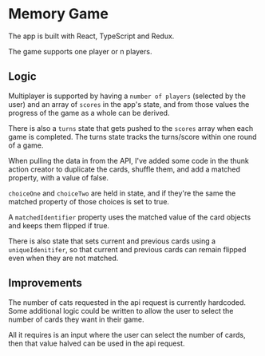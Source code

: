 # Memory Game

The app is built with React, TypeScript and Redux.

The game supports one player or n players.

## Logic

Multiplayer is supported by having a `number of players` (selected by the user) and an array of `scores` in the app's state, and from those values the progress of the game as a whole can be derived.

There is also a `turns` state that gets pushed to the `scores` array when each game is completed. The turns state tracks the turns/score within one round of a game.

When pulling the data in from the API, I've added some code in the thunk action creator to duplicate the cards, shuffle them, and add a matched property, with a value of false.

`choiceOne` and `choiceTwo` are held in state, and if they're the same the matched property of those choices is set to true.

A `matchedIdentifier` property uses the matched value of the card objects and keeps them flipped if true.

There is also state that sets current and previous cards using a `uniqueIdenitifer`, so that current and previous cards can remain flipped even when they are not matched.

## Improvements

The number of cats requested in the api request is currently hardcoded. Some additional logic could be written to allow the user to select the number of cards they want in their game. 

All it requires is an input where the user can select the number of cards, then that value halved can be used in the api request.













